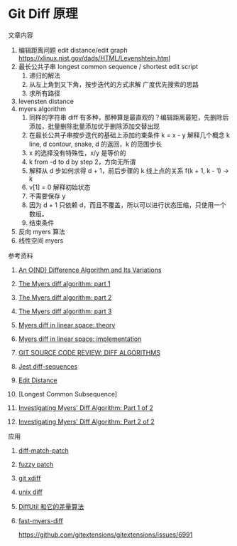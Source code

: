 # Git Diff 原理

文章内容

1. 编辑距离问题 edit distance/edit graph
   https://xlinux.nist.gov/dads/HTML/Levenshtein.html
1. 最长公共子串 longest common sequence / shortest edit script
   1. 递归的解法
   1. 从左上角到又下角，按步迭代的方式求解 广度优先搜索的思路
   1. 求所有路径
1. levensten distance
1. myers algorithm
   1. 同样的字符串 diff 有多种，那种算是最直观的？编辑距离最短，先删除后添加，批量删除批量添加优于删除添加交替出现
   1. 在最长公共子串按步迭代的基础上添加约束条件 k = x - y 解释几个概念 k line, d contour, snake, d 的返回，k 的范围步长
   1. x 的选择没有特殊性，x/y 是等价的
   1. k from -d to d by step 2，方向无所谓
   1. 解释从 d 步如何求得 d + 1，前后步骤的 k 线上点的关系 f(k + 1, k - 1) -> k
   1. v[1] = 0 解释初始状态
   1. 不需要保存 y
   1. 因为 d + 1 只依赖 d，而且不覆盖，所以可以进行状态压缩，只使用一个数组。
   1. 结束条件
1. 反向 myers 算法
1. 线性空间 myers

参考资料

1. [An O(ND) Difference Algorithm and Its Variations](http://www.xmailserver.org/diff2.pdf)
1. [The Myers diff algorithm: part 1](https://blog.jcoglan.com/2017/02/12/the-myers-diff-algorithm-part-1/)
1. [The Myers diff algorithm: part 2](https://blog.jcoglan.com/2017/02/15/the-myers-diff-algorithm-part-2/)
1. [The Myers diff algorithm: part 3](https://blog.jcoglan.com/2017/02/17/the-myers-diff-algorithm-part-3/)
1. [Myers diff in linear space: theory](https://blog.jcoglan.com/2017/03/22/myers-diff-in-linear-space-theory/)
1. [Myers diff in linear space: implementation](https://blog.jcoglan.com/2017/04/25/myers-diff-in-linear-space-implementation/)
1. [GIT SOURCE CODE REVIEW: DIFF ALGORITHMS](https://fabiensanglard.net/git_code_review/diff.php)
1. [Jest diff-sequences](https://github.com/facebook/jest/tree/main/packages/diff-sequences)
1. [Edit Distance](https://leetcode-cn.com/problems/edit-distance/)
1. [Longest Common Subsequence]

1. [Investigating Myers' Diff Algorithm: Part 1 of 2](https://www.codeproject.com/Articles/42279/Investigating-Myers-diff-algorithm-Part-1-of-2)
1. [Investigating Myers' Diff Algorithm: Part 2 of 2](https://www.codeproject.com/Articles/42280/Investigating-Myers-Diff-Algorithm-Part-2-of-2)

应用

1. [diff-match-patch](https://github.com/google/diff-match-patch)
1. [fuzzy patch](https://neil.fraser.name/writing/patch/)
1. [git xdiff](https://github.com/git/git/blob/b06d3643105c8758ed019125a4399cb7efdcce2c/xdiff/xdiffi.c#L347)
1. [unix diff](https://github.com/Distrotech/diffutils/blob/9e70e1ce7aaeff0f9c428d1abc9821589ea054f1/src/analyze.c#L559)
1. [DiffUtil 和它的差量算法](https://cloud.tencent.com/developer/article/1781661?from=article.detail.1724029)
1. [fast-myers-diff](https://www.npmjs.com/package/fast-myers-diff)

   https://github.com/gitextensions/gitextensions/issues/6991

